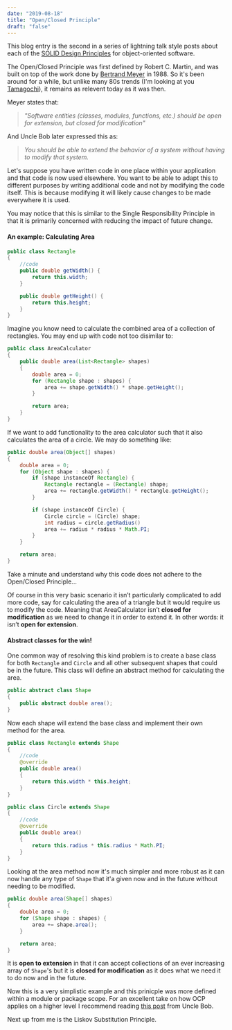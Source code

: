 ```yaml
---
date: "2019-08-18"
title: "Open/Closed Principle"
draft: "false"
---
```


This blog entry is the second in a series of lightning talk style posts about each of the [SOLID Design Principles](https://en.wikipedia.org/wiki/SOLID) for object-oriented software.

The Open/Closed Principle was first defined by Robert C. Martin, and was built on top of the work done by [Bertrand Meyer](https://en.wikipedia.org/wiki/Bertrand_Meyer) in 1988. So it's been around for a while, but unlike many 80s trends (I'm looking at you [Tamagochi](https://en.wikipedia.org/wiki/Tamagotchi)), it remains as relevent today as it was then.

Meyer states that:
> _"Software entities (classes, modules, functions, etc.) should be open for extension, but closed for modification"_

And Uncle Bob later expressed this as:
> _You should be able to extend the behavior of a system without having to modify that system._

Let's suppose you have written code in one place within your application and that code is now used elsewhere. You want to be able to adapt this to different purposes by writing additional code and not by modifying the code itself. This is because modifying it will likely cause changes to be made everywhere it is used.

You may notice that this is similar to the Single Responsibility Principle in that it is primarily concerned with reducing the impact of future change.

#### An example: Calculating Area

```java
public class Rectangle
{
    //code
    public double getWidth() {
        return this.width;
    }

    public double getHeight() {
        return this.height;
    }
}
```

Imagine you know need to calculate the combined area of a collection of rectangles. You may end up with code not too disimilar to:

```java
public class AreaCalculator
{
    public double area(List<Rectangle> shapes)
    {
        double area = 0;
        for (Rectangle shape : shapes) {
            area += shape.getWidth() * shape.getHeight();
        }

        return area;
    }
}
```

If we want to add functionality to the area calculator such that it also calculates the area of a circle. We may do something like:

```java
public double area(Object[] shapes)
{
    double area = 0;
    for (Object shape : shapes) {
        if (shape instanceOf Rectangle) {
            Rectangle rectangle = (Rectangle) shape;
            area += rectangle.getWidth() * rectangle.getHeight();
        }

        if (shape instanceOf Circle) {
            Circle circle = (Circle) shape;
            int radius = circle.getRadius()
            area += radius * radius * Math.PI;
        }
    }

    return area;
}
```
Take a minute and understand why this code does not adhere to the Open/Closed Principle...

Of course in this very basic scenario it isn’t particularly complicated to add more code, say for calculating the area of a triangle but it would require us to modify the code. Meaning that AreaCalculator isn’t **closed for modification** as we need to change it in order to extend it. In other words: it isn’t **open for extension**.

#### Abstract classes for the win!

One common way of resolving this kind problem is to create a base class for both `Rectangle` and `Circle` and all other subsequent shapes that could be in the future. This class will define an abstract method for calculating the area.

```java
public abstract class Shape
{
    public abstract double area();
}
```

Now each shape will extend the base class and implement their own method for the area.


```java
public class Rectangle extends Shape
{
    //code
    @override
    public double area()
    {
        return this.width * this.height;
    }
}

public class Circle extends Shape
{
    //code
    @override
    public double area()
    {
        return this.radius * this.radius * Math.PI;
    }
}
```

Looking at the area method now it's much simpler and more robust as it can now handle any type of `Shape` that it'a given now and in the future without needing to be modified.

```java
public double area(Shape[] shapes)
{
    double area = 0;
    for (Shape shape : shapes) {
        area += shape.area();
    }

    return area;
}
```

It is **open to extension** in that it can accept collections of an ever increasing array of `Shape`'s but it is **closed for modification** as it does what we need it to do now and in the future.

Now this is a very simplistic example and this prinicple was more defined within a module or package scope. For an excellent take on how OCP applies on a higher level I recommend reading [this post](https://blog.cleancoder.com/uncle-bob/2014/05/12/TheOpenClosedPrinciple.html) from Uncle Bob.

Next up from me is the Liskov Substitution Principle.




